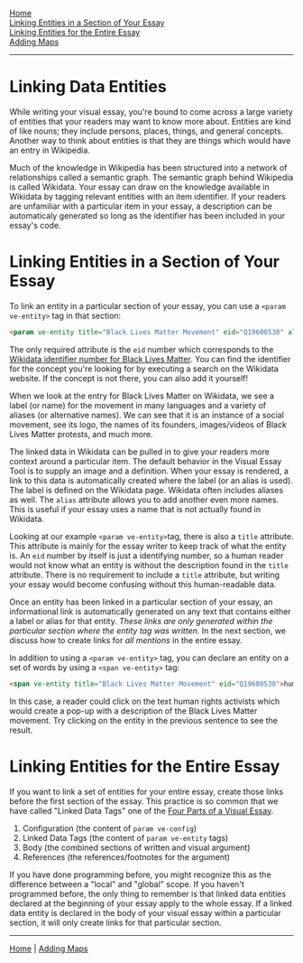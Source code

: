 [<i class="fas fa-arrow-circle-left"></i> Home](/docs) <br />
[Linking Entities in a Section of Your Essay](#section-link) <br />
[Linking Entities for the Entire Essay](#whole-essay-link) <br />
[Adding Maps <i class="fas fa-arrow-circle-right"></i>](/docs/adding-maps)
___
# Linking Data Entities

While writing your visual essay, you're bound to come across a large variety of entities that your readers may want to know more about. Entities are kind of like nouns; they include persons, places, things, and general concepts. Another way to think about entities is that they are things which would have an entry in Wikipedia. 

Much of the knowledge in Wikipedia has been structured into a network of relationships called a semantic graph. The semantic graph behind Wikipedia is called Wikidata. Your essay can draw on the knowledge available in Wikidata by tagging relevant entities with an item identifier. If your readers are unfamiliar with a particular item in your essay, a description can be automaticaly generated so long as the identifier has been included in your essay's code.

# Linking Entities in a Section of Your Essay
<param id="section-link">

To link an entity in a particular section of your essay, you can use a `<param ve-entity>` tag in that section:

```html
<param ve-entity title="Black Lives Matter Movement" eid="Q19600530" aliases="#BLM">
```

The only required attribute is the `eid` number which corresponds to the [Wikidata identifier number for Black Lives Matter](https://www.wikidata.org/wiki/Q19600530). You can find the identifier for the concept you're looking for by executing a search on the Wikidata website. If the concept is not there, you can also add it yourself!

When we look at the entry for Black Lives Matter on Wikidata, we see a label (or name) for the movement in many languages and a variety of aliases (or alternative names). We can see that it is an instance of a social movement, see its logo, the names of its founders, images/videos of Black Lives Matter protests, and much more. 

The linked data in Wikidata can be pulled in to give your readers more context around a particular item. The default behavior in the Visual Essay Tool is to supply an image and a definition. When your essay is rendered, a link to this data is automatically created where the label (or an alias is used). The label is defined on the Wikidata page. Wikidata often includes aliases as well. The `alias` attribute allows you to add another even more names. This is useful if your essay uses a name that is not actually found in Wikidata.

Looking at our example `<param ve-entity>`tag, there is also a `title` attribute. This attribute is mainly for the essay writer to keep track of what the entity is. An `eid` number by itself is just a identifying number, so a human reader would not know what an entity is without the description found in the `title` attribute. There is no requirement to include a `title` attribute, but writing your essay would become confusing without this human-readable data.

Once an entity has been linked in a particular section of your essay, an informational link is automatically generated on any text that contains either a label or alias for that entity. *These links are only generated within the particular section where the entity tag was written.* In the next section, we discuss how to create links for *all mentions* in the entire essay.

In addition to using a `<param ve-entity>` tag, you can declare an entity on a set of words by using a `<span ve-entity>` tag:
```html
<span ve-entity title="Black Lives Matter Movement" eid="Q19600530">human rights activists</span>
```

In this case, a reader could click on the text <span ve-entity title="Black Lives Matter Movement" eid="Q19600530">human rights activists</span> which would create a pop-up with a description of the Black Lives Matter movement. Try clicking on the entity in the previous sentence to see the result.

# Linking Entities for the Entire Essay
<param id="whole-essay-link">

If you want to link a set of entities for your entire essay, create those links before the first section of the essay. This practice is so common that we have called "Linked Data Tags" one of the [Four Parts of a Visual Essay](https://docs.visual-essays.app/parts-of-essay/).

1. Configuration (the content of `param ve-config`)
2. Linked Data Tags (the content of `param ve-entity` tags)
3. Body (the combined sections of written and visual argument)
4. References (the references/footnotes for the argument)

If you have done programming before, you might recognize this as the difference between a "local" and "global" scope. If you haven't programmed before, the only thing to remember is that linked data entities declared at the beginning of your essay apply to the whole essay. If a linked data entity is declared in the body of your visual essay within a particular section, it will only create links for that particular section.

____
[<i class="fas fa-arrow-circle-left"></i> Home](/docs) | [Adding Maps <i class="fas fa-arrow-circle-right"></i>](/docs/adding-maps)
